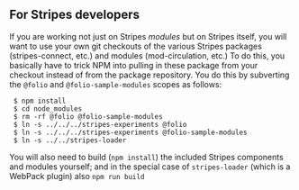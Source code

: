 ## For Stripes developers

If you are working not just on Stripes _modules_ but on Stripes
itself, you will want to use your own git checkouts of the various
Stripes packages (stripes-connect, etc.) and modules (mod-circulation,
etc.) To do this, you basically have to trick NPM into pulling in
these package from your checkout instead of from the package
repository. You do this by subverting the `@folio` and
`@folio-sample-modules` scopes as follows:

     $ npm install
     $ cd node_modules
     $ rm -rf @folio @folio-sample-modules
     $ ln -s ../../../stripes-experiments @folio
     $ ln -s ../../../stripes-experiments @folio-sample-modules
     $ ln -s ../../stripes-loader

You will also need to build (`npm install`) the included Stripes
components and modules yourself; and in the special case of
`stripes-loader` (which is a WebPack plugin) also `npm run build`
